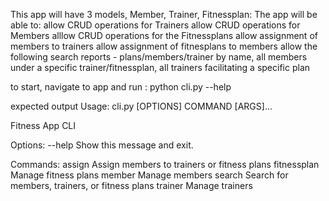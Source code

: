 This app will have 3 models, Member, Trainer, Fitnessplan:
The app will be able to:
allow CRUD operations for Trainers
allow CRUD operations for Members
alllow CRUD operations for the Fitnessplans
allow assignment of members to trainers
allow assignment of fitnesplans to members
allow the following search reports - plans/members/trainer by name, all members under a specific trainer/fitnessplan, all trainers facilitating a specific plan

to start, navigate to app and run : 
python cli.py --help

expected output
Usage: cli.py [OPTIONS] COMMAND [ARGS]...

  Fitness App CLI

Options:
  --help  Show this message and exit.

Commands:
  assign       Assign members to trainers or fitness plans
  fitnessplan  Manage fitness plans
  member       Manage members
  search       Search for members, trainers, or fitness plans
  trainer      Manage trainers